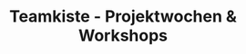 ---
title: "Teamkiste - Projektwochen & Workshops"
url: /wien/teamkiste-projektwochen-und-workshops/
shop: Reisebüro
---
